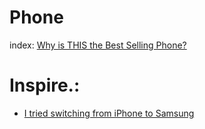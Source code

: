 # Phone
index: [Why is THIS the Best Selling Phone?](https://youtu.be/eVXfsNS-V_I)

# Inspire.:
- [I tried switching from iPhone to Samsung](https://youtu.be/KLWdtl5S51g)
